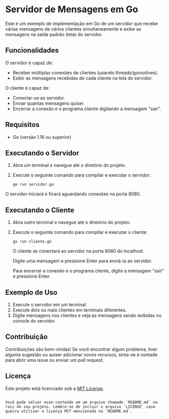 # Servidor de Mensagens em Go

Este é um exemplo de implementação em Go de um servidor que recebe várias mensagens de vários clientes simultaneamente e exibe as mensagens na saída padrão (tela) do servidor.

## Funcionalidades

O servidor é capaz de:

- Receber múltiplas conexões de clientes (usando threads/goroutines).
- Exibir as mensagens recebidas de cada cliente na tela do servidor.

O cliente é capaz de:

- Conectar-se ao servidor.
- Enviar quantas mensagens quiser.
- Encerrar a conexão e o programa cliente digitando a mensagem "sair".

## Requisitos

- Go (versão 1.16 ou superior)

## Executando o Servidor

1. Abra um terminal e navegue até o diretório do projeto.
2. Execute o seguinte comando para compilar e executar o servidor:

   ```shell
   go run servidor.go
   ```

O servidor iniciará e ficará aguardando conexões na porta 8080.

## Executando o Cliente

1. Abra outro terminal e navegue até o diretório do projeto.
2. Execute o seguinte comando para compilar e executar o cliente:

   ```shell
   go run cliente.go
   ```

   O cliente se conectará ao servidor na porta 8080 do localhost.

   Digite uma mensagem e pressione Enter para enviá-la ao servidor.

   Para encerrar a conexão e o programa cliente, digite a mensagem "sair" e pressione Enter.

## Exemplo de Uso

1. Execute o servidor em um terminal.
2. Execute dois ou mais clientes em terminais diferentes.
3. Digite mensagens nos clientes e veja as mensagens sendo exibidas no console do servidor.

## Contribuição

Contribuições são bem-vindas! Se você encontrar algum problema, tiver alguma sugestão ou quiser adicionar novos recursos, sinta-se à vontade para abrir uma issue ou enviar um pull request.

## Licença

Este projeto está licenciado sob a [MIT License](LICENSE).
```

Você pode salvar esse conteúdo em um arquivo chamado `README.md` na raiz do seu projeto. Lembre-se de incluir o arquivo `LICENSE` caso queira utilizar a licença MIT mencionada no `README.md`.